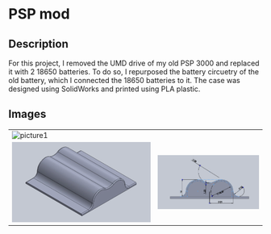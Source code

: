 # PSP mod

## Description
For this project, I removed the UMD drive of my old PSP 3000 and replaced it with 2 18650 batteries. To do so, I repurposed the battery circuetry of the old battery, which I connected the 18650 batteries to it. The case was designed using SolidWorks and printed using PLA plastic. 

## Images

| | |
|-|-|
|![picture1](https://github.com/MSGronda/designs/blob/main/psp-mod/images/picture1.png)||
|![view7](https://github.com/MSGronda/designs/blob/main/psp-mod/images/view7.png)|![view3-sketch](https://github.com/MSGronda/designs/blob/main/psp-mod/images/view3-sketch.png)|


